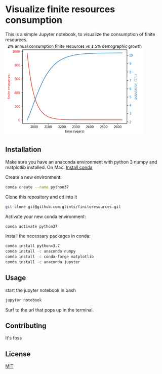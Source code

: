# Visualize finite resources consumption

This is a simple Jupyter notebook, to visualize the consumption of finite resources.
![finite resources](finiteresources.png)
## Installation

Make sure you have an anaconda environment with python 3 numpy and matplotlib installed.
On Mac:
[Install conda](https://docs.anaconda.com/anaconda/install/mac-os/)

Create a new environment:

```bash
conda create --name python37
```

Clone this repository and cd into it

```bash
git clone git@github.com:glints/finiteresources.git
```

Activate your new conda environment:

```bash
conda activate python37
```
Install the necessary packages in conda:

```bash
conda install python=3.7
conda install -c anaconda numpy
conda install -c conda-forge matplotlib
conda install -c anaconda jupyter
```

## Usage

start the jupyter notebook in bash
```bash
jupyter notebook
```
Surf to the url that pops up in the terminal.

## Contributing
It's foss

## License
[MIT](https://choosealicense.com/licenses/mit/)
